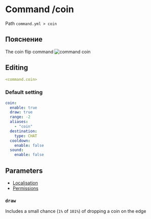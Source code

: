 # Command /coin
Path `command.yml > coin`

## Пояснение
The coin flip command
![command coin](/commandcoin.png)

## Editing
```yaml
<command.coin>
```

### Default setting
```yaml
coin:
  enable: true
  draw: true
  range: -2
  aliases:
    - "coin"
  destination:
    type: CHAT
  cooldown:
    enable: false
  sound:
    enable: false
```

## Parameters

- [Localisation](/docs/localizations/ru_ru/command/coin/)
- [Permissions](/docs/permission/command/coin/)

<!--@include: @/parts/enable.md-->

### `draw`

Includes a small chance (`1%` of `101%`) of dropping a coin on the edge

<!--@include: @/parts/range.md-->
<!--@include: @/parts/aliases.md-->
<!--@include: @/parts/destination.md-->
<!--@include: @/parts/cooldown.md-->
<!--@include: @/parts/sound.md-->

